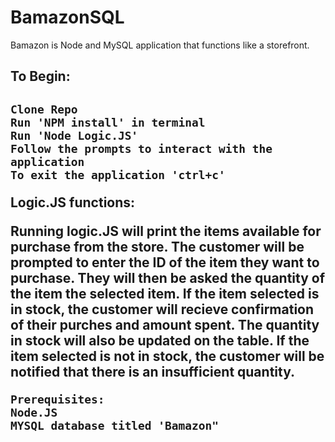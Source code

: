 # BamazonSQL

Bamazon is Node and MySQL application that functions like a storefront. 

<h2>To Begin:<h2>

    Clone Repo
    Run 'NPM install' in terminal
    Run 'Node Logic.JS'
    Follow the prompts to interact with the application
    To exit the application 'ctrl+c'

Logic.JS functions:

Running logic.JS will print the items available for purchase from the store.
The customer will be prompted to enter the ID of the item they want to purchase.
They will then be asked the quantity of the item the selected item.
    If the item selected is in stock, the customer will recieve confirmation of their purches and amount spent.
        The quantity in stock will also be updated on the table.
    If the item selected is not in stock, the customer will be notified that there is an insufficient quantity.
    
    
    Prerequisites:
    Node.JS
    MYSQL database titled 'Bamazon"

